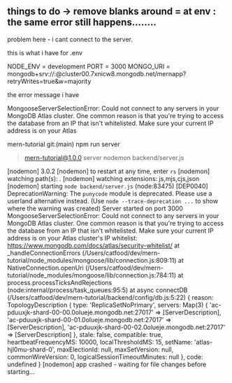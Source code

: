 things to do -> remove blanks around = at env
: the same error still happens........
------------------

problem here - i cant connect to the server. 

this is what i have for .env

NODE_ENV = development
PORT = 3000
MONGO_URI = mongodb+srv://<my id>:<my password>@cluster00.7xnicw8.mongodb.net/mernapp?retryWrites=true&w=majority




the error message i have

MongooseServerSelectionError: Could not connect to any servers in your MongoDB Atlas cluster. One common reason is that you're trying to access the database from an IP that isn't whitelisted. Make sure your current IP address is on your Atlas 





mern-tutorial git:(main) npm run server

> mern-tutorial@1.0.0 server
> nodemon backend/server.js

[nodemon] 3.0.2
[nodemon] to restart at any time, enter `rs`
[nodemon] watching path(s): *.*
[nodemon] watching extensions: js,mjs,cjs,json
[nodemon] starting `node backend/server.js`
(node:83475) [DEP0040] DeprecationWarning: The `punycode` module is deprecated. Please use a userland alternative instead.
(Use `node --trace-deprecation ...` to show where the warning was created)
Server started on port 3000
MongooseServerSelectionError: Could not connect to any servers in your MongoDB Atlas cluster. One common reason is that you're trying to access the database from an IP that isn't whitelisted. Make sure your current IP address is on your Atlas cluster's IP whitelist: https://www.mongodb.com/docs/atlas/security-whitelist/
    at _handleConnectionErrors (/Users/catfood/dev/mern-tutorial/node_modules/mongoose/lib/connection.js:809:11)
    at NativeConnection.openUri (/Users/catfood/dev/mern-tutorial/node_modules/mongoose/lib/connection.js:784:11)
    at process.processTicksAndRejections (node:internal/process/task_queues:95:5)
    at async connectDB (/Users/catfood/dev/mern-tutorial/backend/config/db.js:5:22) {
  reason: TopologyDescription {
    type: 'ReplicaSetNoPrimary',
    servers: Map(3) {
      'ac-pduuxjk-shard-00-00.0olueje.mongodb.net:27017' => [ServerDescription],
      'ac-pduuxjk-shard-00-01.0olueje.mongodb.net:27017' => [ServerDescription],
      'ac-pduuxjk-shard-00-02.0olueje.mongodb.net:27017' => [ServerDescription]
    },
    stale: false,
    compatible: true,
    heartbeatFrequencyMS: 10000,
    localThresholdMS: 15,
    setName: 'atlas-hjl0mu-shard-0',
    maxElectionId: null,
    maxSetVersion: null,
    commonWireVersion: 0,
    logicalSessionTimeoutMinutes: null
  },
  code: undefined
}
[nodemon] app crashed - waiting for file changes before starting...
